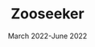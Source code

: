 ---
layout: ../../layouts/ProjectLayout.astro
title: "Zooseeker"
date: "March 2022-June 2022"
projectRole: "Project Manager, Lead QA Tester, UI Designer"
intro: "An android app to plan a trip to the San Diego Zoo, optimizing routes for minimal walking to desired exhibits."
image: 
  url: 'https://github.com/jdluu/ZooSeeker/blob/main/zooseekerwf.png?raw=true'
  alt: "Zooseeker UI Flow Chart" 
problem: "The San Diego Zoo\"s mobile application designed to aid visitors in navigating the zoo has been reported as cumbersome and challenging to use by users. Despite its existence, visitors have experienced difficulty following the directions provided by the app, resulting in frustration and confusion. As a result, some visitors have abandoned the app altogether and resorted to using traditional paper maps. This situation highlights the need for an improved navigation solution that is user-friendly, easy to follow, and enhances the overall visitor experience at the zoo."
solution: "Our solution is a comprehensive and user-friendly mobile application that allows visitors to efficiently plan and navigate their visit to the zoo. The application offers various features to enhance the visitor experience, such as a search function that enables users to find exhibits quickly and easily, along with the option to filter exhibits by category. Additionally, visitors can create and manage their own exhibit plan, including the ability to mark exhibits as visited and view the total number of exhibits in their plan.
  To help visitors navigate the zoo effectively, the application provides directions for the shortest path to follow based on the exhibits in their plan. Visitors can advance forward or go backward in their plan, as well as adjust it if necessary. The application also offers the option to toggle between detailed and simple directions for each exhibit and provides the ability to redirect if a visitor deviates from their plan or wishes to skip an exhibit altogether.
Furthermore, the application offers the ability to preserve or reset the plan, and visitors can view a summary of their route plan at any time. With this application, visitors can optimize their time at the zoo, reduce wait times, and enhance their overall experience."
projectResults:
tech: "Java(Android)"
tools: "Git, GitHub, Android Studio, JUnit, Espresso, Robolectric, Zenhub, Github Actions CI"
process: "Our software development process was based on the Agile methodology, which involved creating user stories and Behavior-Driven Development (BDD) scenarios. We also applied object-oriented design principles such as Single Responsibility Principle (SRP), Dependency Inversion Principle, and the Open-Closed Principle to ensure our code was modular, maintainable, and scalable. To further enhance the quality of our software, we incorporated design patterns such as Singleton, Adapter, Observer, and others, wherever appropriate. This approach allowed us to develop a robust and flexible software solution that met the project requirements and exceeded customer expectations."
reflection: "This project was my introduction into the world of agile software development. I learned a lot amount planning out iterations, working in groups, as well as when to pivot in order to have deliverables ready for each sprint. My role varied according to the needs of our team, but I spent the most time as a project manager and lead tester for our project. These roles gave me some experience in communication as well as continuous integration and android testing frameworks like Espresso.
If I had more time, I would have spent more time on the user experience of this project. We didn't work on the user experience or user interface of this project in order to meet our mvp as well as implement all of our user stories. However, it may be a better idea to cut out less essential features and improve upon the user experience of the core features."
---